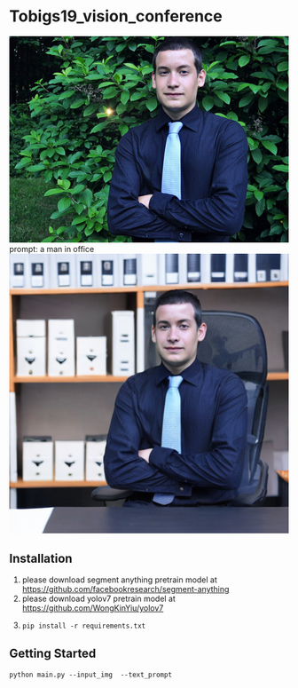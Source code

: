 # Tobigs19_vision_conference
![input](./figure/man.jpeg)
prompt: a man in office
![output](./result/a_man_in_office.png)

## Installation
1. please download segment anything pretrain model at https://github.com/facebookresearch/segment-anything
2. please download yolov7 pretrain model at https://github.com/WongKinYiu/yolov7
3. <pre><code>pip install -r requirements.txt</code></pre>

## Getting Started
<pre><code>python main.py --input_img <your test image path> --text_prompt <your text prompt></code></pre>
